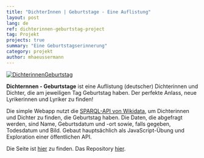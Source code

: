 ```yaml
---
title: "DichterInnen | Geburtstage - Eine Auflistung"
layout: post
lang: de
ref: dichterinnen-geburtstag-project
tag: Projekt
projects: true
summary: "Eine Geburtstagserinnerung"
category: projekt
author: mhaeussermann
---
```

[![DichterinnenGeburtstag]({{site.url}}{{site.baseurl}}/assets/images/dichter-geburtstage.png)](https://manuelhaeussermann.de/dichter-geburtstage/)

**Dichternnen - Geburtstage** ist eine Auflistung (deutscher) Dichterinnen und Dichter, die am jeweiligen Tag Geburtstag haben. Der perfekte Anlass, neue Lyrikerinnen und Lyriker zu finden!

Die simple Webapp nutzt die [SPARQL-API von Wikidata](https://www.wikidata.org/wiki/Special:MyLanguage/Wikidata:SPARQL_tutorial), um Dichterinnen und Dichter zu finden, die Geburtstag haben. Die Daten, die abgefragt werden, sind Name, Geburtsdatum und -ort sowie, falls gegeben, Todesdatum und Bild. Gebaut hauptsächlich als JavaScript-Übung und Exploration einer öffentlichen API.

Die Seite ist [hier](https://manuelhaeussermann.de/dichter-geburtstage/) zu finden. Das Repository [hier](https://github.com/mhaeussermann/dichter-geburtstage).
